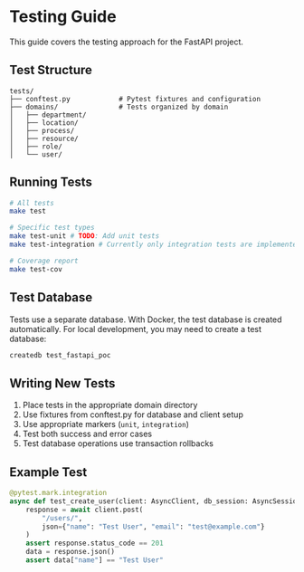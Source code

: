 # Testing Guide

This guide covers the testing approach for the FastAPI project.

## Test Structure

```
tests/
├── conftest.py            # Pytest fixtures and configuration
├── domains/               # Tests organized by domain
│   ├── department/
│   ├── location/
│   ├── process/
│   ├── resource/
│   ├── role/
│   └── user/
```

## Running Tests

```bash
# All tests
make test

# Specific test types
make test-unit # TODO: Add unit tests
make test-integration # Currently only integration tests are implemented

# Coverage report
make test-cov
```

## Test Database

Tests use a separate database. With Docker, the test database is created automatically.
For local development, you may need to create a test database:

```bash
createdb test_fastapi_poc
```

## Writing New Tests

1. Place tests in the appropriate domain directory
2. Use fixtures from conftest.py for database and client setup
3. Use appropriate markers (`unit`, `integration`)
4. Test both success and error cases
5. Test database operations use transaction rollbacks

## Example Test

```python
@pytest.mark.integration
async def test_create_user(client: AsyncClient, db_session: AsyncSession):
    response = await client.post(
        "/users/",
        json={"name": "Test User", "email": "test@example.com"}
    )
    assert response.status_code == 201
    data = response.json()
    assert data["name"] == "Test User"
```
